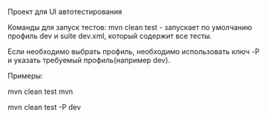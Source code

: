Проект для UI автотестирования

Команды для запуск тестов: mvn clean test - запускает по умолчанию профиль dev и suite dev.xml, который содержит все тесты.

Если необходимо выбрать профиль, необходимо использовать ключ -P и указать требуемый профиль(например dev).

Примеры: 

mvn clean test mvn 

mvn clean test -P dev


